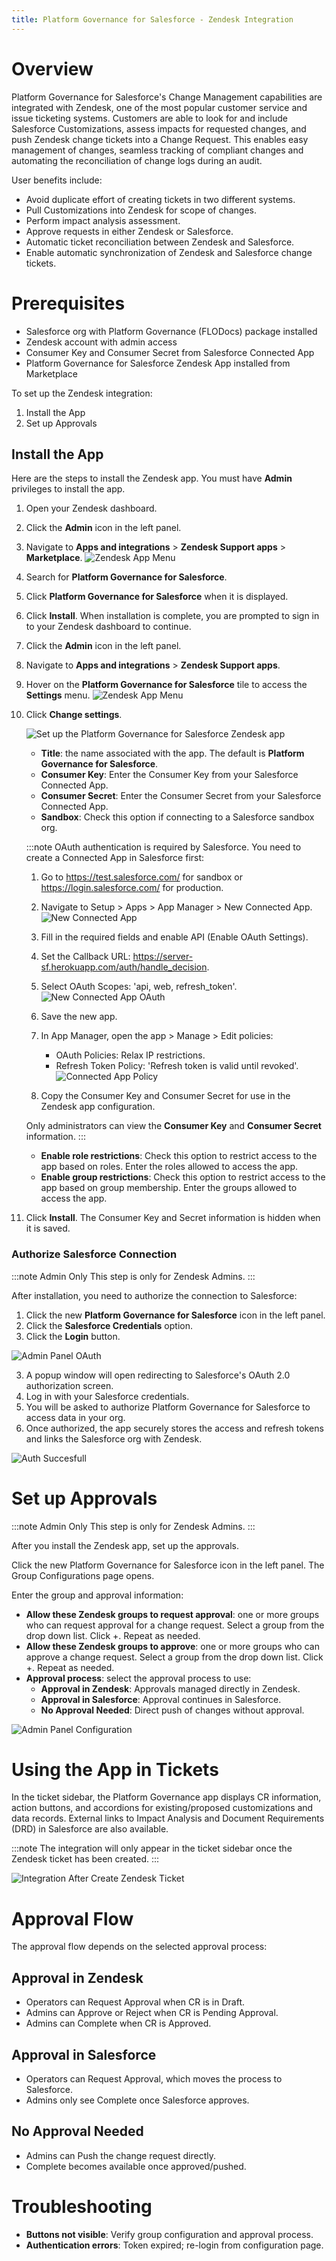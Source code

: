 ```yaml
---
title: Platform Governance for Salesforce - Zendesk Integration
---
```


# Overview

Platform Governance for Salesforce's Change Management capabilities are integrated with Zendesk, one of the most popular customer service and issue ticketing systems. Customers are able to look for and include Salesforce Customizations, assess impacts for requested changes, and push Zendesk change tickets into a Change Request. This enables easy management of changes, seamless tracking of compliant changes and automating the reconciliation of change logs during an audit.

User benefits include:

- Avoid duplicate effort of creating tickets in two different systems.
- Pull Customizations into Zendesk for scope of changes.
- Perform impact analysis assessment.
- Approve requests in either Zendesk or Salesforce.
- Automatic ticket reconciliation between Zendesk and Salesforce.
- Enable automatic synchronization of Zendesk and Salesforce change tickets.

# Prerequisites

- Salesforce org with Platform Governance (FLODocs) package installed
- Zendesk account with admin access
- Consumer Key and Consumer Secret from Salesforce Connected App
- Platform Governance for Salesforce Zendesk App installed from Marketplace

To set up the Zendesk integration:

1. Install the App
2. Set up Approvals

## Install the App

Here are the steps to install the Zendesk app. You must have **Admin** privileges to install the app.

1. Open your Zendesk dashboard.
2. Click the **Admin** icon in the left panel.
3. Navigate to **Apps and integrations** > **Zendesk Support apps** > **Marketplace**.
![Zendesk App Menu](/images/platgovsalesforce/integrations/zendesk/Zendesk_Apps_Menu.webp)
4. Search for **Platform Governance for Salesforce**.
5. Click **Platform Governance for Salesforce** when it is displayed.
6. Click **Install**. When installation is complete, you are prompted to sign in to your Zendesk dashboard to continue.
7. Click the **Admin** icon in the left panel.
8. Navigate to **Apps and integrations** > **Zendesk Support apps**.
9. Hover on the **Platform Governance for Salesforce** tile to access the **Settings** menu.
![Zendesk App Menu](/images/platgovsalesforce/integrations/zendesk/App_Change_Setting.webp)
10. Click **Change settings**.

    ![Set up the Platform Governance for Salesforce Zendesk app](/images/platgovsalesforce/integrations/zendesk/App_Setup.webp)

    - **Title**: the name associated with the app. The default is **Platform Governance for Salesforce**.
    - **Consumer Key**: Enter the Consumer Key from your Salesforce Connected App.
    - **Consumer Secret**: Enter the Consumer Secret from your Salesforce Connected App.
    - **Sandbox**: Check this option if connecting to a Salesforce sandbox org.

    :::note
    OAuth authentication is required by Salesforce. You need to create a Connected App in Salesforce first:
    1. Go to https://test.salesforce.com/ for sandbox or https://login.salesforce.com/ for production.
    2. Navigate to Setup > Apps > App Manager > New Connected App.
    ![New Connected App](/images/platgovsalesforce/integrations/zendesk/New_Connected_App.webp)
    3. Fill in the required fields and enable API (Enable OAuth Settings).
    4. Set the Callback URL: https://server-sf.herokuapp.com/auth/handle_decision.
    5. Select OAuth Scopes: 'api, web, refresh_token'.
    ![New Connected App OAuth](/images/platgovsalesforce/integrations/zendesk/New_Connected_App_OAuth.webp)
    6. Save the new app.
    7. In App Manager, open the app > Manage > Edit policies:
       - OAuth Policies: Relax IP restrictions.
       - Refresh Token Policy: 'Refresh token is valid until revoked'.
    ![Connected App Policy](/images/platgovsalesforce/integrations/zendesk/Connected_App_Policy.webp)

    8. Copy the Consumer Key and Consumer Secret for use in the Zendesk app configuration.

    Only administrators can view the **Consumer Key** and **Consumer Secret** information.
    :::

    - **Enable role restrictions**: Check this option to restrict access to the app based on roles. Enter the roles allowed to access the app.
    - **Enable group restrictions**: Check this option to restrict access to the app based on group membership. Enter the groups allowed to access the app.

11. Click **Install**. The Consumer Key and Secret information is hidden when it is saved.

### Authorize Salesforce Connection

:::note Admin Only
This step is only for Zendesk Admins.
:::

After installation, you need to authorize the connection to Salesforce:

1. Click the new **Platform Governance for Salesforce** icon in the left panel.
1. Click the **Salesforce Credentials** option.
2. Click the **Login** button.

![Admin Panel OAuth](/images/platgovsalesforce/integrations/zendesk/Admin_Panel_Oauth.webp)

3. A popup window will open redirecting to Salesforce's OAuth 2.0 authorization screen.
4. Log in with your Salesforce credentials.
5. You will be asked to authorize Platform Governance for Salesforce to access data in your org.
6. Once authorized, the app securely stores the access and refresh tokens and links the Salesforce org with Zendesk.

![Auth Succesfull](/images/platgovsalesforce/integrations/zendesk/Auth_Succesfull.webp)

# Set up Approvals

:::note Admin Only
This step is only for Zendesk Admins.
:::

After you install the Zendesk app, set up the approvals.

Click the new Platform Governance for Salesforce icon in the left panel. The Group Configurations page opens.

Enter the group and approval information:

- **Allow these Zendesk groups to request approval**: one or more groups who can request approval for a change request. Select a group from the drop down list. Click +. Repeat as needed.
- **Allow these Zendesk groups to approve**: one or more groups who can approve a change request. Select a group from the drop down list. Click +. Repeat as needed.
- **Approval process**: select the approval process to use:
  - **Approval in Zendesk**: Approvals managed directly in Zendesk.
  - **Approval in Salesforce**: Approval continues in Salesforce.
  - **No Approval Needed**: Direct push of changes without approval.

![Admin Panel Configuration](/images/platgovsalesforce/integrations/zendesk/Admin_Panel_configuration.webp)

# Using the App in Tickets

In the ticket sidebar, the Platform Governance app displays CR information, action buttons, and accordions for existing/proposed customizations and data records. External links to Impact Analysis and Document Requirements (DRD) in Salesforce are also available.

:::note
The integration will only appear in the ticket sidebar once the Zendesk ticket has been created.
:::

![Integration After Create Zendesk Ticket](/images/platgovsalesforce/integrations/zendesk/1_See_integration_after_create_a_zendesk_ticket.webp)

# Approval Flow

The approval flow depends on the selected approval process:

## Approval in Zendesk
- Operators can Request Approval when CR is in Draft.
- Admins can Approve or Reject when CR is Pending Approval.
- Admins can Complete when CR is Approved.

## Approval in Salesforce
- Operators can Request Approval, which moves the process to Salesforce.
- Admins only see Complete once Salesforce approves.

## No Approval Needed
- Admins can Push the change request directly.
- Complete becomes available once approved/pushed.

# Troubleshooting

- **Buttons not visible**: Verify group configuration and approval process.
- **Authentication errors**: Token expired; re-login from configuration page.
